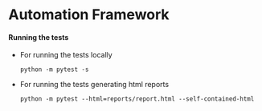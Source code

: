 # Automation Framework
    
#### Running the tests
- For running the tests locally

    `python -m pytest -s`

- For running the tests generating html reports

    `python -m pytest --html=reports/report.html --self-contained-html`